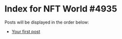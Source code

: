 # Index for NFT World #4935
Posts will be displayed in the order below:

- [Your first post](./001-first.md)

